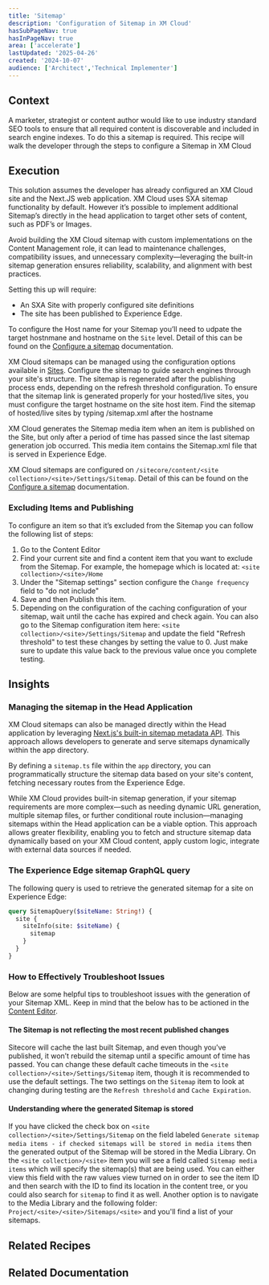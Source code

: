 ```yaml
---
title: 'Sitemap'
description: 'Configuration of Sitemap in XM Cloud'
hasSubPageNav: true
hasInPageNav: true
area: ['accelerate']
lastUpdated: '2025-04-26'
created: '2024-10-07'
audience: ['Architect','Technical Implementer']
---
```


## Context

A marketer, strategist or content author would like to use industry standard SEO tools to ensure that all required content is discoverable and included in search engine indexes. To do this a sitemap is required. This recipe will walk the developer through the steps to configure a Sitemap in XM Cloud

## Execution

This solution assumes the developer has already configured an XM Cloud site and the Next.JS web application. XM Cloud uses SXA sitemap functionality by default. However it’s possible to implement additional Sitemap’s directly in the head application to target other sets of content, such as PDF’s or Images.

Avoid building the XM Cloud sitemap with custom implementations on the Content Management role, it can lead to maintenance challenges, compatibility issues, and unnecessary complexity—leveraging the built-in sitemap generation ensures reliability, scalability, and alignment with best practices.


Setting this up will require:
- An SXA Site with properly configured site definitions
- The site has been published to Experience Edge.

To configure the Host name for your Sitemap you’ll need to udpate the target hostnmane and hostname on the `Site` level. Detail of this can be found on the [Configure a sitemap](https://doc.sitecore.com/xmc/en/developers/xm-cloud/configure-a-sitemap.html) documentation.

XM Cloud sitemaps can be managed using the configuration options available in [Sites](https://doc.sitecore.com/xmc/en/users/xm-cloud/configure-a-sitemap-in-sites.html). Configure the sitemap to guide search engines through your site's structure. The sitemap is regenerated after the publishing process ends, depending on the refresh threshold configuration. To ensure that the sitemap link is generated properly for your hosted/live sites, you must configure the target hostname on the site host item. Find the sitemap of hosted/live sites by typing /sitemap.xml after the hostname

XM Cloud generates the Sitemap media item when an item is published on the Site, but only after a period of time has passed since the last sitemap generation job occurred. This media item contains the Sitemap.xml file that is served in Experience Edge.

XM Cloud sitemaps are configured on `/sitecore/content/<site collection>/<site>/Settings/Sitemap`. Detail of this can be found on the [Configure a sitemap](https://doc.sitecore.com/xmc/en/developers/xm-cloud/configure-a-sitemap.html) documentation.


### Excluding Items and Publishing

To configure an item so that it’s excluded from the Sitemap you can follow the following list of steps:

1. Go to the Content Editor
2. Find your current site and find a content item that you want to exclude from the Sitemap. For example, the homepage which is located at: `<site collection>/<site>/Home`
3. Under the "Sitemap settings" section configure the `Change frequency` field to "do not include"
4. Save and then Publish this item.
5. Depending on the configuration of the caching configuration of your sitemap, wait until the cache has expired and check again. You can also go to the Sitemap configuration item here: `<site collection>/<site>/Settings/Sitemap` and update the field "Refresh threshold" to test these changes by setting the value to 0. Just make sure to update this value back to the previous value once you complete testing.

## Insights

### Managing the sitemap in the Head Application
XM Cloud sitemaps can also be managed directly within the Head application by leveraging [Next.js's built-in sitemap metadata API](https://nextjs.org/docs/app/api-reference/file-conventions/metadata/sitemap). This approach allows developers to generate and serve sitemaps dynamically within the app directory.

By defining a `sitemap.ts` file within the `app` directory, you can programmatically structure the sitemap data based on your site's content, fetching necessary routes from the Experience Edge.

While XM Cloud provides built-in sitemap generation, if your sitemap requirements are more complex—such as needing dynamic URL generation, multiple sitemap files, or further conditional route inclusion—managing sitemaps within the Head application can be a viable option. This approach allows greater flexibility, enabling you to fetch and structure sitemap data dynamically based on your XM Cloud content, apply custom logic, integrate with external data sources if needed.


### The Experience Edge sitemap GraphQL query

The following query is used to retrieve the generated sitemap for a site on Experience Edge:

```graphql
query SitemapQuery($siteName: String!) {
  site {
    siteInfo(site: $siteName) {
      sitemap
    }
  }
}
```

### How to Effectively Troubleshoot Issues

Below are some helpful tips to troubleshoot issues with the generation of your Sitemap XML. Keep in mind that the below has to be actioned in the [Content Editor](https://doc.sitecore.com/xmc/en/users/xm-cloud/the-content-editor.html).

#### The Sitemap is not reflecting the most recent published changes

Sitecore will cache the last built Sitemap, and even though you’ve published, it won’t rebuild the sitemap until a specific amount of time has passed. You can change these default cache timeouts in the `<site collection>/<site>/Settings/Sitemap` item, though it is recommended to use the default settings. The two settings on the `Sitemap` item to look at changing during testing are the `Refresh threshold` and `Cache Expiration`.

#### Understanding where the generated Sitemap is stored

If you have clicked the check box on `<site collection>/<site>/Settings/Sitemap` on the field labeled `Generate sitemap media items - if checked sitemaps will be stored in media items` then the generated output of the Sitemap will be stored in the Media Library. On the `<site collection>/<site>` item you will see a field called `Sitemap media items` which will specify the sitemap(s) that are being used. You can either view this field with the raw values view turned on in order to see the item ID and then search with the ID to find its location in the content tree, or you could also search for `sitemap` to find it as well. Another option is to navigate to the Media Library and the following folder: `Project/<site>/<site>/Sitemaps/<site>` and you'll find a list of your sitemaps.

## Related Recipes

<Row columns={2}>
  <Link title="Publishing to Edge" link="/learn/accelerate/xm-cloud/pre-development/information-architecture/publishing-to-edge" />
  <Link title="Publishing optimization" link="/learn/accelerate/xm-cloud/optimization/publishing-optimization" />  
</Row>

## Related Documentation

<Row columns={2}>
  <Link title="Configure a sitemap" link="https://doc.sitecore.com/xmc/en/developers/xm-cloud/configure-a-sitemap.html" />
   <Link title="Configure a sitemap in Sites" link="https://doc.sitecore.com/xmc/en/users/xm-cloud/configure-a-sitemap-in-sites.html" />
</Row>

